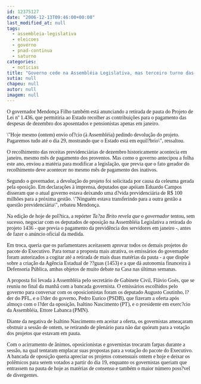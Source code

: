 ```yaml
---
id: 12375127
date: "2006-12-13T09:46:00+00:00"
last_modified_at: null
tags:
  - assembleia-legislativa
  - eleicoes
  - governo
  - pnad-continua
  - saturno
categories:
  - noticias
title: "Governo cede na Assembléia Legislativa, mas terceiro turno das eleições continua "
sutia: null
chapeu: null
autor: null
imagem: null
---
```

<p><P><FONT face=Verdana>O governador Mendonça Filho também está anunciando a retirada de pauta do Projeto de Lei nº 1.436, que permitiria ao Estado recolher as contribuições para o pagamento das despesas de dezembro dos aposentados e pensionistas apenas em janeiro. </FONT></P></p>
<p><P><FONT face=Verdana>\"Hoje mesmo (ontem) envio of?cio (à Assembléia) pedindo devolução do projeto. Pagaremos tudo até o dia 29, mostrando que o Estado está em equil?brio\", ressaltou. </FONT></P></p>
<p><P><FONT face=Verdana>O recolhimento das receitas previdenciárias de dezembro historicamente acontecia em janeiro, mesmo mês de pagamento dos proventos. Mas como o governo antecipou a folha este ano, enviou a matéria para modificar a legislação, que previa que o fato gerador do recolhimento deve acontecer no mesmo mês de pagamento dos inativos. </FONT></P></p>
<p><P><FONT face=Verdana>Segundo o governador, a devolução do projeto foi solicitada por causa da celeuma gerada pela oposição. Em declarações à imprensa, deputados que apóiam Eduardo Campos disseram que o atual governo estava deixando uma d?vida previdenciária de R$ 100 milhões para a próxima gestão. \"Ninguém estava transferindo para a outra gestão a questão previdenciária\", rebateu Mendonça. </FONT></P></p>
<p><P><FONT face=Verdana>Na edição de hoje de pol?tica, a repórter <I>Ta?za Brito revela que o governador</I> tentou, sem sucesso, negociar com os deputados de oposição na Assembléia Legislativa a retirada do projeto 1436 - que previa o pagamento da previdência dos servidores em janeiro -, antes de fazer o anúncio oficial da medida. </FONT></P></p>
<p><P><FONT face=Verdana>Em troca, queria que os parlamentares aceitassem aprovar todos os demais projetos do pacote do Executivo. Para tornar a proposta mais atrativa, os emissários do governador foram autorizados a cogitar até a retirada de mais duas matérias da pauta - a que dispõe sobre a criação da Agência Estadual de ??guas (1453) e a que dá autonomia financeira à Defensoria Pública, ambas objetos de muito debate na Casa nas últimas semanas. </FONT></P></p>
<p><P><FONT face=Verdana>A proposta foi levada à Assembléia pelo secretário de Gabinete Civil, Flávio Goés, que se reuniu no final da manhã com a bancada governista. O emissários escolhidos pelo governo para conversar com os oposicionistas foram os deputado Augusto Coutinho, l?der do PFL, e o l?der do governo, Pedro Eurico (PSDB), que fizeram a oferta após almoço com o l?der da oposição, Isaltino Nascimento (PT), e o presidente em exerc?cio da Assembléia, Ettore Labanca (PMN).&nbsp;</FONT></P></p>
<p><P><FONT face=Verdana>Diante da negativa de Isaltino Nascimento em aceitar a oferta, os governistas ameaçaram obstruir a sessão de ontem, se retirando de plenário para não dar quórum para a votação dos projetos que estavam em pauta.</FONT></P></p>
<p><P><FONT face=Verdana>Com o acirramento de ânimos, oposicionistas e governistas trocaram farpas durante a sessão, na qual tentaram emplacar suas propostas para a votação do pacote do Executivo. A bancada de oposição queria apreciar os projetos consensuais ontem e hoje e deixar os polêmicos para serem votados a partir do dia 19, enquanto os governistas queriam que entrassem na pauta de hoje as matérias de consenso e também o maior número poss?vel de divergentes</FONT>. </P> </p>
